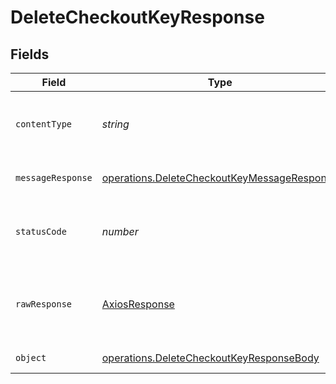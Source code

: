 # DeleteCheckoutKeyResponse


## Fields

| Field                                                                                                      | Type                                                                                                       | Required                                                                                                   | Description                                                                                                |
| ---------------------------------------------------------------------------------------------------------- | ---------------------------------------------------------------------------------------------------------- | ---------------------------------------------------------------------------------------------------------- | ---------------------------------------------------------------------------------------------------------- |
| `contentType`                                                                                              | *string*                                                                                                   | :heavy_check_mark:                                                                                         | HTTP response content type for this operation                                                              |
| `messageResponse`                                                                                          | [operations.DeleteCheckoutKeyMessageResponse](../../models/operations/deletecheckoutkeymessageresponse.md) | :heavy_minus_sign:                                                                                         | A confirmation message.                                                                                    |
| `statusCode`                                                                                               | *number*                                                                                                   | :heavy_check_mark:                                                                                         | HTTP response status code for this operation                                                               |
| `rawResponse`                                                                                              | [AxiosResponse](https://axios-http.com/docs/res_schema)                                                    | :heavy_minus_sign:                                                                                         | Raw HTTP response; suitable for custom response parsing                                                    |
| `object`                                                                                                   | [operations.DeleteCheckoutKeyResponseBody](../../models/operations/deletecheckoutkeyresponsebody.md)       | :heavy_minus_sign:                                                                                         | Error response.                                                                                            |